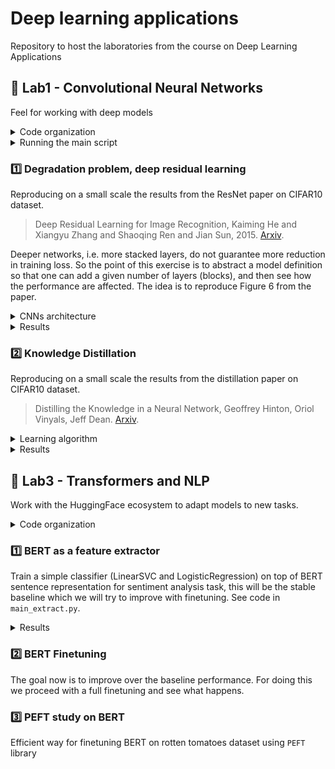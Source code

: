 # Deep learning applications

Repository to host the laboratories from the course on Deep Learning Applications


## :test_tube: Lab1 - Convolutional Neural Networks

Feel for working with deep models

<details>
<summary>Code organization</summary>

```bash
pip install -r lab1.txt
```

- `ckpts/` folder that will be automatically created for storing model checkpoints
- `configs/` folder that will be automatically created for storing `yaml` configurations files for each experiment
  - `generate_configs.py` automatically generate a configuration file from a given params dict
  - Each model configuration will be stored in `configs/model/`
- `models/` module with MLPs (`mlp.py`) and CNNs (`cnn.py` `resnet.py` `wideresnet.py`) definitions
- `plots/` for results
- `utils/` module with utilities (`misc_utils.py` and `train_utils.py`)
- `cmd_args.py` arguments for main programs
- Main programs:
  - `main_train.py` main script for training a single model, see `python lab1/main_train.py --help`
  - `main_distill.py` main script for distilling knowledge, see `python lab1/main_distill.py --help`
- `mydata.py` wrappers for MNIST and CIFAR10 datasets
- `train.py` `distill.py` training utilities for standard training and knowledge distillation training

</details>

<details>
<summary>Running the main script</summary>

Before running check always if the configuration file is correct (as for the device).

```bash
python lab1/main_train.py --config lab1/configs/CNN/MediumCNN.yaml
```

```bash
001: 100%|█████████████████████████| 391/391 [00:30<00:00, 12.92batch/s, train_acc=0.342, train_loss=1.73, val_acc=0.379, val_loss=1.78]
002: 100%|█████████████████████████| 391/391 [00:37<00:00, 10.32batch/s, train_acc=0.5, train_loss=1.37, val_acc=0.535, val_loss=1.28]
003: 100%|█████████████████████████| 391/391 [00:39<00:00,  9.91batch/s, train_acc=0.586, train_loss=1.15, val_acc=0.597, val_loss=1.16]
```

```bash
python lab1/main_distil.py --config lab1/configs/Distil/DistilCNN_RN32.yaml
```

```bash
001: 100%|████████████████████████| 391/391 [00:13<00:00, 28.11batch/s, train_acc=0.326, train_loss=2.32, val_acc=0.413, val_loss=1.62]
002: 100%|████████████████████████| 391/391 [00:12<00:00, 31.35batch/s, train_acc=0.472, train_loss=1.74, val_acc=0.497, val_loss=1.49]
003: 100%|████████████████████████| 391/391 [00:12<00:00, 31.09batch/s, train_acc=0.537, train_loss=1.48, val_acc=0.55, val_loss=1.27]
```

</details>

### :one: Degradation problem, deep residual learning

Reproducing on a small scale the results from the ResNet paper on CIFAR10 dataset.

> Deep Residual Learning for Image Recognition, Kaiming He and Xiangyu Zhang and Shaoqing Ren and Jian Sun, 2015. [Arxiv](https://arxiv.org/abs/1512.03385).

Deeper networks, i.e. more stacked layers, do not guarantee more reduction in training loss. So the point of this exercise is to abstract a model definition so that one can add a given number of layers (blocks), and then see how the performance are affected. The idea is to reproduce Figure 6 from the paper.

<details>
<summary>CNNs architecture</summary>

- `input_adapter`: conv + batchnorm + relu that exits with `num_filters`
- `blocks`: fixed number of layers with variable `BasicBlock` blocks
  - Each `BasicBlock` contains two modules of conv + batchnorm + relu
  - Each layer contains $n$ `BasicBlock`, in the default version $n=1$ (this is specified via the `num_blocks` argument)
  - Optional skip connection in each block by setting `skip=True` (for residual learning comparison)
- `avgpool`: ends with a `(num_filters*2) x 1 x 1` feature map
- `classifier`: classification head

Here we use 2 (macro-)layers, resulting in `2*2*n+2` total layers.

- `python lab1/main_train.py --config lab1/configs/CNN/MediumCNN.yaml --view` for model inspection (no training with the `--view` argument)

</details>

<details>
<summary>Results</summary>

| Model           | `num_blocks` | `num_filters` | #params | Layers | val_acc |
| --------------- | ------------ | ------------- | ------- | ------ | ------- |
| `SmallCNN`      | 1            | 16            | 0.02M   | 6      | 0.7091  |
| `SmallCNNskip`  | 1            | 16            | 0.02M   | 6      | 0.6891  |
| `MediumCNN`     | 5            | 16            | 0.11M   | 22     | 0.7418  |
| `MediumCNNskip` | 5            | 16            | 0.11M   | 22     | 0.7975  |
| `LargeCNN`      | 7            | 16            | 0.16M   | 30     | 0.6916  |
| `LargeCNNskip`  | 7            | 16            | 0.16M   | 30     | 0.8034  |

<p align="middle">
  <img src="lab1/plots/deg_prob.svg" alt="learning" width="60%">
</p>

When adding further layers we see that "adding more layers reduces loss" holds no more. Skip connections, residual learning, solve the problem. Validation accuracy provides evidence as well, i.e. skip connections solve the degradation problem.

</details>

### :two: Knowledge Distillation

Reproducing on a small scale the results from the distillation paper on CIFAR10 dataset.

> Distilling the Knowledge in a Neural Network, Geoffrey Hinton, Oriol Vinyals, Jeff Dean.
[Arxiv](https://arxiv.org/abs/1503.02531).

<details>
<summary>Learning algorithm</summary>

For a given $x$ the frozen teacher and the trainable students both produce logits, the idea is to align the
student's output with the teacher's one.

Loss:
- Soft targets loss $\mathcal{L}_1$: `KLDivLoss(log_target=True, reduction="batchmean")(soft_prob, soft_targets)`
- Hard targets loss $\mathcal{L}_2$: `CrossEntropyLoss()(student_logits, labels)`
- Final loss: $\mathcal{L}=w_1\mathcal{L}_1+w_2\mathcal{L}_2$ with $w_1\gg w_2$

As the teacher model we use the actual `ResNet` architecture with 3 blocks of `BasicBlock` blocks resulting in
$3n+2$ total layers. Also the same algorithm is applied to the `WideResNet` model (same architecture with pre-activation `BasicBlock`).

- `python lab1/main_train.py --config lab1/configs/ResNet/ResNet32.yaml --view`
- `python lab1/main_train.py --config lab1/configs/WideResNet/WideResNet14-2.yaml --view`

</details>

<details>
<summary>Results</summary>

We define another CNN, named BaseCNN, with skip connections and to have more #params than dataset samples. Here we'd like to compare BaseCNN with standard training and knowledge distillation training. We compare also the two teachers (also warly stopping was applied).

| Name                 | `num_blocks` | `num_filters` | `widen_factor` | #params | Layers | val_acc |
| -------------------- | ------------ | ------------- | -------------- | ------- | ------ | ------- |
| `ResNet32`           | 5            | 16            | 1              | 0.47M   | 32     | 0.8406  |
| `WideResNet14-2`     | 2            | 16            | 2              | 0.69M   | 14     | 0.8436  |
| `BaseCNN`            | 1            | 32            | 1              | 0.08M   | 6      | 0.7690  |
| `DistilCNN_RN32`     | 1            | 32            | 1              | 0.08M   | 6      | 0.7116  |
| `DistilCNN_WRN14-2`  | 1            | 32            | 1              | 0.08M   | 6      | 0.8007  |

<p align="middle">
  <img src="lab1/plots/rn_wrn.svg" alt="WRN vs RN", width="45%">
  &nbsp;
  <img src="lab1/plots/distil.svg" alt="learning" width="45%">
</p>

The distilled model is able to achieve a higher train accuracy earlier. Mostly similar performance on the validation set, however the distilled model stays on top of the base one. The small model trained with distillation has better performance than the same trained in the classical way! And WideResNet outperforms ResNet on both comparisons.

</details>


## :test_tube: Lab3 - Transformers and NLP

Work with the HuggingFace ecosystem to adapt models to new tasks.

<details>
<summary>Code organization</summary>

```bash
python install -r lab3.txt
```

Inside `lab3/` folder there are the following programs:

- Exercise 1:
  - `main_extract.py`
- Exercise 2:
  - `main_ft.py`

</details>

### :one: BERT as a feature extractor

Train a simple classifier (LinearSVC and LogisticRegression) on top of BERT sentence representation for sentiment analysis task, this will be the stable baseline which we will try to improve with finetuning. See code in `main_extract.py`.

<details>
<summary>Results</summary>

We use the rotten tomatoes dataset with train-val-test splits, hence we use the BERT models as feature extractors, then we train LinearSVC and LogisticRegression classifiers on top of the representation. We compare DistilBERT and SentenceBERT extractors.

- `python lab3/main_extract.py --extractor "distilbert" --method "cls" --classifier "svm"`
- `python lab3/main_extract.py --extractor "distilbert" --method "mean" --classifier "svm"`
- `python lab3/main_extract.py --extractor "sbert" --method "mpnet" --classifier "svm"`
- `python lab3/main_extract.py --extractor "sbert" --method "minilm" --classifier "svm"`

| Extractor for LinearSVC                  | size  | `train_acc` | `val_acc` | `test_acc` |
| ---------------------------------------- | ----- | ----------- | --------- | ---------- |
| `distilbert-base-uncased` ([CLS] token)  | 67M   | 0.849       | 0.822     | 0.798      |
| `distilbert-base-uncased` (mean pooling) | 67M   | 0.846       | 0.810     | 0.788      |
| `all-mpnet-base-v2`                      | 109M  | 0.879       | 0.855     | 0.847      |
| `all-MiniLM-L6-v2`                       | 22.7M | 0.791       | 0.767     | 0.777      |

Being SBERT more suitable than BERT for producing sentence embeddings, as we expected the classifier on top of SBERT has better performance.

</details>


### :two: BERT Finetuning

The goal now is to improve over the baseline performance. For doing this we proceed with a full finetuning and see what happens.


### :three: PEFT study on BERT

Efficient way for finetuning BERT on rotten tomatoes dataset using `PEFT` library
